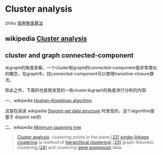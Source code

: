 # Cluster analysis



zhihu [常用聚类算法](https://zhuanlan.zhihu.com/p/104355127)

## wikipedia [Cluster analysis](https://en.wikipedia.org/wiki/Cluster_analysis) 



## cluster and graph connected-component

从graph的角度来看，一个cluster和graph的connected-component是非常类似的概念，在graph中，找connected-component可以使用transitive-closure算法。

除此之外，下面的也是我发现的一些cluster从graph的角度进行分析的内容:

一、wikipedia [Hoshen–Kopelman algorithm](https://en.wikipedia.org/wiki/Hoshen%E2%80%93Kopelman_algorithm)

这是在阅读 wikipedia [Disjoint-set data structure](https://en.wikipedia.org/wiki/Disjoint-set_data_structure) 时发现的，这个algorithm是基于 disjoint set的

二、wikipedia [Minimum spanning tree](https://en.wikipedia.org/wiki/Minimum_spanning_tree)

> [Cluster analysis](https://en.wikipedia.org/wiki/Cluster_analysis): clustering points in the plane,[[22\]](https://en.wikipedia.org/wiki/Minimum_spanning_tree#cite_note-22) [single-linkage clustering](https://en.wikipedia.org/wiki/Single-linkage_clustering) (a method of [hierarchical clustering](https://en.wikipedia.org/wiki/Hierarchical_clustering)),[[23\]](https://en.wikipedia.org/wiki/Minimum_spanning_tree#cite_note-23) graph-theoretic clustering,[[24\]](https://en.wikipedia.org/wiki/Minimum_spanning_tree#cite_note-24) and clustering [gene expression](https://en.wikipedia.org/wiki/Gene_expression) data.
